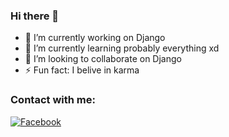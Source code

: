 ### Hi there 👋



- 🔭 I’m currently working on Django 
- 🌱 I’m currently learning probably everything xd 
- 👯 I’m looking to collaborate on Django 
- ⚡ Fun fact: I belive in karma 

### Contact with me:
[![Facebook][2.1]][2]

[2.1]: http://i.imgur.com/P3YfQoD.png (facebook icon with padding)

[2]: http://www.facebook.com/alimozzamandurjoy
